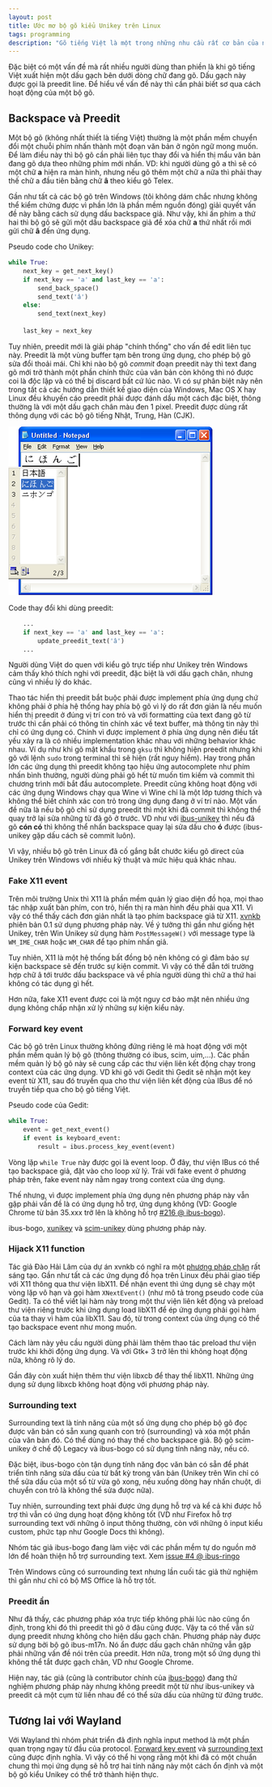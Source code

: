 ```yaml
---
layout: post
title: Ước mơ bộ gõ kiểu Unikey trên Linux
tags: programming
description: "Gõ tiếng Việt là một trong những nhu cầu rất cơ bản của người dùng Việt. Tuy nhiên, hiện tại vẫn chưa có một bộ gõ tiếng Việt nào đạt được sự ổn định và thoải mái như bộ gõ Unikey trên Windows."
---
```


Đặc biệt có một vấn đề mà rất nhiều người dùng than phiền là khi gõ tiếng Việt
xuất hiện một dấu gạch bên dưới dòng chữ đang gõ. Dấu gạch này được gọi là
preedit line. Để hiểu về vấn đề này thì cần phải biết sơ qua cách hoạt động
của một bộ gõ.

## Backspace và Preedit

Một bộ gõ (không nhất thiết là tiếng Việt) thường là một phần mềm chuyển đổi
một chuỗi phím nhấn thành một đoạn văn bản ở ngôn ngữ mong muốn. Để làm điều
này thì bộ gõ cần phải liên tục thay đổi và hiển thị mẩu văn bản đang gõ dựa
theo những phím mới nhấn. VD: khi người dùng gõ <kbd>a</kbd> thì sẽ có một chữ
**a** hiện ra màn hình, nhưng nếu gõ thêm một chữ <kbd>a</kbd> nữa thì phải
thay thế chữ a đầu tiên bằng chữ **â** theo kiểu gõ Telex.

Gần như tất cả các bộ gõ trên Windows (tôi không dám chắc nhưng không thể kiểm
chứng được vì phần lớn là phần mềm nguồn đóng) giải quyết vấn đề này bằng cách
sử dụng dấu backspace giả. Như vậy, khi ấn phím <kbd>a</kbd> thứ hai thì bộ gõ
sẽ gửi một dấu backspace giả để xóa chữ **a** thứ nhất rồi mới gửi chữ **â**
đến ứng dụng.

Pseudo code cho Unikey:

```python
while True:
    next_key = get_next_key()
    if next_key == 'a' and last_key == 'a':
        send_back_space()
        send_text('â')
    else:
        send_text(next_key)

    last_key = next_key
```


Tuy nhiên, preedit mới là giải pháp "chính thống" cho vấn đề edit liên tục
này. Preedit là một vùng buffer tạm bên trong ứng dụng, cho phép bộ gõ sửa đổi
thoải mái. Chỉ khi nào bộ gõ *commit* đoạn preedit này thì text đang gõ mới
trở thành một phần chính thức của văn bản còn không thì nó được coi là độc lập
và có thể bị discard bất cứ lúc nào. Vì có sự phân biệt này nên trong tất cả
các hướng dẫn thiết kế giao diện của Windows, Mac OS X hay Linux đều khuyến cáo
preedit phải được đánh dấu một cách đặc biệt, thông thường là với một dấu gạch
chân màu đen 1 pixel. Preedit được dùng rất thông dụng với các bộ gõ tiếng
Nhật, Trung, Hàn (CJK).

![Preedit với bộ gõ tiếng Nhật trên Windows](/assets/img/posts/japanese-preedit.png)

Code thay đổi khi dùng preedit:

```python
    ...
    if next_key == 'a' and last_key == 'a':
        update_preedit_text('â')
    ...
```

Người dùng Việt do quen với kiểu gõ trực tiếp như Unikey trên Windows cảm thấy
khó thích nghi với preedit, đặc biệt là với dấu gạch chân, nhưng cũng vì nhiều
lý do khác.

Thao tác hiển thị preedit bắt buộc phải được implement phía ứng dụng chứ không
phải ở phía hệ thống hay phía bộ gõ vì lý do rất đơn giản là nếu muốn hiển thị
preedit ở đúng vị trí con trỏ và với formatting của text đang gõ từ trước thì
cần phải có thông tin chính xác về text buffer, mà thông tin này thì chỉ có
ứng dụng có. Chính vì được implement ở phía ứng dụng nên điều tất yếu xảy ra
là có nhiều implementation khác nhau với những behavior khác nhau. Ví dụ như
khi gõ mật khẩu trong `gksu` thì không hiện preedit nhưng khi gõ với lệnh
`sudo` trong terminal thì sẽ hiện (rất nguy hiểm). Hay trong phần lớn các ứng
dụng thì preedit không tạo hiệu ứng autocomplete như phím nhấn bình thường,
người dùng phải gõ hết từ muốn tìm kiếm và commit thì chương trình mới bắt đầu
autocomplete. Preedit cũng không hoạt động với các ứng dụng Windows chạy qua
Wine vì Wine chỉ là một lớp tương thích và không thể biết chính xác con trỏ
trong ứng dụng đang ở ví trí nào. Một vấn đề nữa là nếu bộ gõ chỉ sử dụng
preedit thì một khi đã commit thì không thể quay trở lại sửa những từ đã gõ ở
trước. VD như với [ibus-unikey](https://code.google.com/p/ibus-unikey/) thì
nếu đã gõ **cón có** thì không thể nhấn backspace quay lại sửa dấu cho **ó**
được (ibus- unikey gặp dấu cách sẽ commit luôn).

Vì vậy, nhiều bộ gõ trên Linux đã cố gắng bắt chước kiểu gõ direct của Unikey
trên Windows với nhiều kỹ thuật và mức hiệu quả khác nhau.

### Fake X11 event

Trên môi trường Unix thì X11 là phần mềm quản lý giao diện đồ họa, mọi thao
tác nhập xuất bàn phím, con trỏ, hiển thị ra màn hình đều phải qua X11. Vì vậy
có thể thấy cách đơn giản nhất là tạo phím backspace giả từ X11.
[xvnkb](http://xvnkb.sourceforge.net/hacking/xvnkb1-hacking.html) phiên bản
0.1 sử dụng phương pháp này. Về ý tưởng thì gần như giống hệt Unikey, trên Win
Unikey sử dụng hàm `PostMessageW()` với message type là `WM_IME_CHAR` hoặc
`WM_CHAR` để tạo phím nhấn giả.

Tuy nhiên, X11 là một hệ thống bất đồng bộ nên không có gì đảm bảo sự kiện
backspace sẽ đến trước sự kiện commit. Vì vậy có thể dẫn tới trường hợp chữ â
tới trước dấu backspace và về phía người dùng thì chữ a thứ hai không có tác
dụng gì hết.

Hơn nữa, fake X11 event được coi là một nguy cơ bảo mật nên nhiều ứng dụng
không chấp nhận xử lý những sự kiện kiểu này.

### Forward key event

Các bộ gõ trên Linux thường không đứng riêng lẻ mà hoạt động với một phần mềm
quản lý bộ gõ (thông thường có ibus, scim, uim,...). Các phần mềm quản lý bộ
gõ này sẽ cung cấp các thư viện liên kết động chạy trong context của các ứng
dụng. VD khi gõ với Gedit thì Gedit sẽ nhận một key event từ X11, sau đó
truyền qua cho thư viện liên kết động của IBus để nó truyền tiếp qua cho bộ gõ
tiếng Việt.

Pseudo code của Gedit:

```python
while True:
    event = get_next_event()
    if event is keyboard_event:
        result = ibus.process_key_event(event)
```

Vòng lặp `while True` này được gọi là event loop. Ở đây, thư viện IBus có thể
tạo backspace giả, đặt vào cho loop xử lý. Trái với fake event ở phương pháp
trên, fake event này nằm ngay trong context của ứng dụng.

Thế nhưng, vì được implement phía ứng dụng nên phương pháp này vẫn gặp phải
vấn đề là có ứng dụng hỗ trợ, ứng dụng không (VD: Google Chrome từ bản 35.xxx
trở lên là không hỗ trợ [#216 @ ibus-bogo](https://github.com/BoGoEngine/ibus-bogo/issues/216)).

ibus-bogo, [xunikey](http://unikey.org/linux.php) và 
[scim-unikey](https://code.google.com/p/scim-unikey/) dùng phương
pháp này.

### Hijack X11 function

Tác giả Đào Hải Lâm của dự án xvnkb có nghĩ ra một 
[phương pháp chặn](http://xvnkb.sourceforge.net/?menu=hacking2) rất sáng
tạo. Gần như tất cả các ứng dụng đồ họa trên Linux đều phải giao tiếp với X11
thông qua thư viện libX11. Để nhận event thì ứng dụng sẽ chạy một vòng lặp vô
hạn và gọi hàm `XNextEvent()` (như mô tả trong pseudo code của Gedit). Ta có
thể viết lại hàm này trong một thư viện liên kết động và preload thư viện
riêng trước khi ứng dụng load libX11 để ép ứng dụng phải gọi hàm của ta thay
vì hàm của libX11. Sau đó, từ trong context của ứng dụng có thể tạo backspace
event như mong muốn.

Cách làm này yêu cầu người dùng phải làm thêm thao tác preload thư viện
trước khi khởi động ứng dụng. Và với Gtk+ 3 trở lên thì không hoạt động nữa,
không rõ lý do.

Gần đây còn xuất hiện thêm thư viện libxcb để thay thế libX11. Những ứng dụng
sử dụng libxcb không hoạt động với phương pháp này.

### Surrounding text

Surrounding text là tính năng của một số ứng dụng cho phép bộ gõ đọc được văn
bản có sẵn xung quanh con trỏ (surrounding) và xóa một phần của văn bản đó. Có
thể dùng nó thay thế cho backspace giả. Bộ gõ scim-unikey ở chế độ Legacy và
ibus-bogo có sử dụng tính năng này, nếu có.

Đặc biệt, ibus-bogo còn tận dụng tính năng đọc văn bản có sẵn để phát triển
tính năng sửa dấu của từ bất kỳ trong văn bản (Unikey trên Win chỉ có thể sửa
dấu của một số từ vừa gõ xong, nếu xuống dòng hay nhấn chuột, di chuyển con
trỏ là không thể sửa được nữa).

Tuy nhiên, surrounding text phải được ứng dụng hỗ trợ và kể cả khi được hỗ trợ
thì vẫn có ứng dụng hoạt động không tốt (VD như Firefox hỗ trợ surrounding
text với những ô input thông thường, còn với những ô input kiểu custom, phức
tạp như Google Docs thì không).

Nhóm tác giả ibus-bogo đang làm việc với các phần mềm tự do nguồn mở lớn để
hoàn thiện hỗ trợ surrounding text. Xem 
[issue #4 @ ibus-ringo](https://github.com/lewtds/ibus-ringo/issues/4)

Trên Windows cũng có surrounding text nhưng lần cuối tác giả thử nghiệm thì
gần như chỉ có bộ MS Office là hỗ trợ tốt.

### Preedit ẩn

Như đã thấy, các phương pháp xóa trực tiếp không phải lúc nào cũng ổn định,
trong khi đó thì preedit thì gõ ở đâu cũng được. Vậy ta có thể vẫn sử dụng
preedit nhưng không cho hiện dấu gạch chân. Phương pháp này được sử dụng bởi
bộ gõ ibus-m17n. Nó ẩn được dấu gạch chân những vẫn gặp phải những vấn đề nói
trên của preedit. Hơn nữa, trong một số ứng dụng thì không thể tắt được gạch
chân, VD như Google Chrome.

Hiện nay, tác giả (cũng là contributor chính của 
[ibus-bogo](https://github.com/BoGoEngine/ibus-bogo)) đang thử nghiệm
phương pháp này nhưng không preedit một từ như ibus-unikey và preedit cả một
cụm từ liền nhau để có thể sửa dấu của những từ đứng trước.

## Tương lai với Wayland

Với Wayland thì nhóm phát triển đã định nghĩa input method là một phần quan
trọng ngay từ đầu của protocol. 
[Forward key event](http://cgit.freedesktop.org/wayland/weston/tree/protocol/input-method.xml?id=70ee3ad47c12dc3b4173373f98e1dc1c7486c5d7#n128)
và [surrounding text](http://cgit.freedesktop.org/wayland/weston/tree/protocol/input-method.xml?id=70ee3ad47c12dc3b4173373f98e1dc1c7486c5d7#n100) cũng
được định nghĩa. Vì vậy có thể hi vọng rằng một khi đã có một chuẩn chung thì
mọi ứng dụng sẽ hỗ trợ hai tính năng này một cách ổn định và một bộ gõ kiểu
Unikey có thể trở thành hiện thực.
